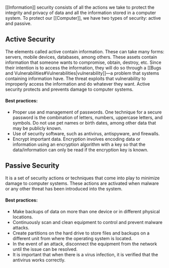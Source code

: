 [[Information]] security consists of all the actions we take to protect the integrity and privacy of data and all the information stored in a computer system. To protect our [[Computer]], we have two types of security: active and passive.
## Active Security
The elements called active contain information. These can take many forms: servers, mobile devices, databases, among others. These assets contain information that someone wants to compromise, obtain, destroy, etc. Since their intention is to access the information, they will do so through a [[Bugs and Vulnerabilities#Vulnerabilities|vulnerability]]—a problem that systems containing information have. The threat exploits that vulnerability to improperly access the information and do whatever they want. Active security protects and prevents damage to computer systems.
#### Best practices:
- Proper use and management of passwords. One technique for a secure password is the combination of letters, numbers, uppercase letters, and symbols. Do not use pet names or birth dates, among other data that may be publicly known.
- Use of security software, such as antivirus, antispyware, and firewalls.
- Encrypt important data. Encryption involves encoding data or information using an encryption algorithm with a key so that the data/information can only be read if the encryption key is known.
## Passive Security
It is a set of security actions or techniques that come into play to minimize damage to computer systems. These actions are activated when malware or any other threat has been introduced into the system.
#### Best practices:
- Make backups of data on more than one device or in different physical locations.
- Continuously scan and clean equipment to control and prevent malware attacks.
- Create partitions on the hard drive to store files and backups on a different unit from where the operating system is located.
- In the event of an attack, disconnect the equipment from the network until the issue can be resolved. 
- It is important that when there is a virus infection, it is verified that the antivirus works correctly.